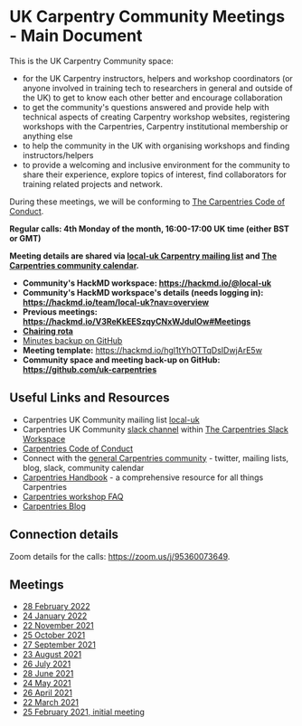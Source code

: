 # UK Carpentry Community Meetings - Main Document

This is the UK Carpentry Community space:
- for the UK Carpentry instructors, helpers and workshop coordinators (or anyone involved in training tech to researchers in general and outside of the UK) to get to know each other better and encourage collaboration
- to get the community's questions answered and provide help with technical aspects of creating Carpentry workshop websites, registering workshops with the Carpentries, Carpentry institutional membership or anything else 
- to help the community in the UK with organising workshops and finding instructors/helpers
- to provide a welcoming and inclusive environment for the community to share their experience, explore topics of interest, find collaborators for training related projects and network.

During these meetings, we will be conforming to [The Carpentries Code of Conduct](https://docs.carpentries.org/topic_folders/policies/code-of-conduct.html).

**Regular calls: 4th Monday of the month, 16:00-17:00 UK time (either BST or GMT)**

**Meeting details are shared via [local-uk Carpentry mailing list](https://carpentries.topicbox.com/groups/local-uk) and [The Carpentries community calendar](https://carpentries.org/community/#community-events).**

- **Community's HackMD workspace: https://hackmd.io/@local-uk** 
- **Community's HackMD workspace's details (needs logging in): https://hackmd.io/team/local-uk?nav=overview**
- **Previous meetings: https://hackmd.io/V3ReKkEESzqyCNxWJdulOw#Meetings**
- [**Chairing rota**](https://hackmd.io/@local-uk/rkPK1Si7F)
- [Minutes backup on GitHub](https://github.com/uk-carpentries/uk-carpentries/tree/main/meeting-notes)
- **Meeting template:** https://hackmd.io/hgl1tYhOTTqDsIDwjArE5w
- **Community space and meeting back-up on GitHub: https://github.com/uk-carpentries**


## Useful Links and Resources
- Carpentries UK Community mailing list [local-uk](https://carpentries.topicbox.com/groups/local-uk) 
- Carpentries UK Community [slack channel](https://swcarpentry.slack.com/archives/CLE8WUGMA) within [The Carpentries Slack Workspace](https://swc-slack-invite.herokuapp.com/)
- [Carpentries Code of Conduct](https://docs.carpentries.org/topic_folders/policies/code-of-conduct.html)
- Connect with the [general Carpentries community](https://carpentries.org/connect/) - twitter, mailing lists, blog, slack, community calendar
- [Carpentries Handbook](https://docs.carpentries.org/index.html) - a comprehensive resource for all things Carpentries 
- [Carpentries workshop FAQ](https://carpentries.org/workshop_faq/)
- [Carpentries Blog](https://carpentries.org/blog/)


## Connection details 
Zoom details for the calls: https://zoom.us/j/95360073649.

## Meetings

- [28 February 2022](https://hackmd.io/Pj-FWH9TRJqEJ4ZpemZOqg)
- [24 January 2022](https://hackmd.io/@local-uk/B1KC5LK_K)
- [22 November 2021](/b6We6To1SX6cFoP5EUEOtQ)
- [25 October 2021](https://hackmd.io/_-IGgOYIT4-Nx8LbmSxdSQ?both)
- [27 September 2021](https://hackmd.io/5T9kLlr_R1CCFLzrASMU_w)
- [23 August 2021](https://hackmd.io/hWeiTpL9QzeZUoNZJywvOw?both)
- [26 July 2021](https://hackmd.io/ulYHAwUfQ7iMZqq3h8TDiQ?both)
- [28 June 2021](https://hackmd.io/Yeo2FNMQSo-XHhF04gFGeQ?both)
- [24 May 2021](https://hackmd.io/@local-uk/HybsmU-K_)
- [26 April 2021](https://hackmd.io/rz0RkZoXQYG-XNA8zR78iw)
- [22 March 2021](https://hackmd.io/PzwiVhdER4CUwHLdZu1eDQ)
- [25 February 2021, initial meeting](https://hackmd.io/OrBvUMhuR1OqqGCrBeQIYA)


